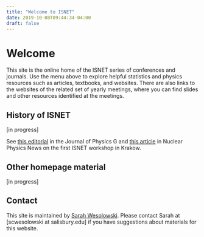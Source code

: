 ```yaml
---
title: "Welcome to ISNET"
date: 2019-10-08T09:44:34-04:00
draft: false
---
```


# Welcome

This site is the online home of the ISNET series of conferences and journals. Use the menu above to explore helpful statistics and physics resources such as articles, textbooks, and websites. There are also links to the websites of the related set of yearly meetings, where you can find slides and other resources identified at the meetings.

## History of ISNET

[in progress]

See [this editorial](https://iopscience.iop.org/article/10.1088/0954-3899/42/3/030301) in the Journal of Physics G and [this article](https://doi.org/10.1080/10619127.2013.793104) in Nuclear Physics News on the first ISNET workshop in Krakow.

## Other homepage material
[in progress]

## Contact

This site is maintained by [Sarah Wesolowski](http://faculty.salisbury.edu/~scwesolowski/). Please contact Sarah at [scwesolowski at salisbury.edu] if you have suggestions about materials for this website.